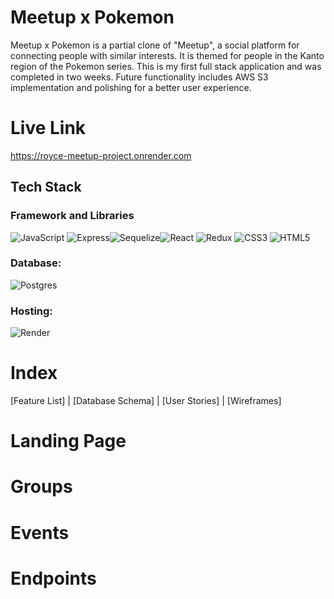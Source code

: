 # Meetup x Pokemon
Meetup x Pokemon is a partial clone of "Meetup", a social platform for connecting people with similar interests. It is themed for people in the Kanto region of the Pokemon series. This is my first full stack application and was completed in two weeks. Future functionality includes AWS S3 implementation and polishing for a better user experience.

# Live Link
https://royce-meetup-project.onrender.com

## Tech Stack
### Framework and Libraries
![JavaScript](https://img.shields.io/badge/javascript-%23323330.svg?style=for-the-badge&logo=javascript&logoColor=%23F7DF1E) ![Express](https://img.shields.io/badge/Express.js-404D59?style=for-the-badge)![Sequelize](https://img.shields.io/badge/sequelize-323330?style=for-the-badge&logo=sequelize&logoColor=blue)![React](https://img.shields.io/badge/react-%2320232a.svg?style=for-the-badge&logo=react&logoColor=%2361DAFB) ![Redux](https://img.shields.io/badge/redux-%23593d88.svg?style=for-the-badge&logo=redux&logoColor=white) ![CSS3](https://img.shields.io/badge/css3-%231572B6.svg?style=for-the-badge&logo=css3&logoColor=white) ![HTML5](https://img.shields.io/badge/html5-%23E34F26.svg?style=for-the-badge&logo=html5&logoColor=white)

### Database:
 ![Postgres](https://img.shields.io/badge/postgres-%23316192.svg?style=for-the-badge&logo=postgresql&logoColor=white)

 ### Hosting:
 ![Render](https://img.shields.io/badge/Render-%46E3B7.svg?style=for-the-badge&logo=render&logoColor=white)

# Index
[Feature List] | [Database Schema] | [User Stories] | [Wireframes]

# Landing Page


# Groups

# Events

# Endpoints
